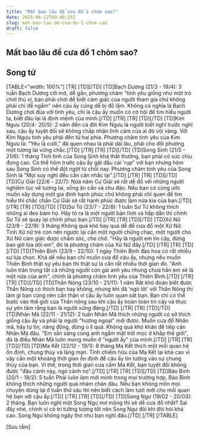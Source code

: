 ```yaml
---
title: "Mất bao lâu để cưa đổ 1 chòm sao?"
date: 2025-06-12T09:46:25Z
slug: mat-bao-lau-de-cua-do-1-chom-sao
draft: false
---
```


## Mất bao lâu để cưa đổ 1 chòm sao?

## Song tử

[TABLE="width: 100%"]
[TR]
[TD][/TD]
[TD]Bạch Dương (21/3 - 19/4): 3 tuần
Bạch Dương cởi mở, dễ gần, phương châm "tình yêu giống như một trò chơi thú vị, bạn phải chơi để biết cảm giác của người tham gia chứ không phải chỉ để ngắm" nên cậu ấy cũng dễ bị đổ lắm. Không có nghĩa là Bạch Dương chơi đùa với tình yêu, chỉ là cậu ấy muốn có cơ hội để tìm hiểu người ta, biết đâu lại là định mệnh của mình.[/TD]
[/TR]
[TR]
[TD][/TD]
[TD]Kim Ngưu (20/4- 20/5): 2 năm đến cả đời
Kim Ngưu là người biết nghĩ trước nghĩ sau, cậu ấy tuyệt đối sẽ không chấp nhận tình cảm của ai đó vội vàng. Với Kim Ngưu tình yêu phải đến từ hai phía. Phương châm tình yêu của Kim Ngưu là: "Yêu là cưới,” đã quen nhau là phải dài lâu, phải cho đối phương một tương lai vững chắc.[/TD]
[/TR]
[TR]
[TD][/TD]
[TD]Song Sinh (21/5 - 21/6): 1 tháng
Tính tình của Song Sinh khá thất thường, bạn phải có sức chịu đựng cao. Có thể hôm trước cậu ấy gật đầu cái 'rụp" với bạn nhưng hôm sau Song Sinh có thể đột ngột từ chối nay. Phương châm tình yêu của Song Sinh là "Mọi suy nghĩ đều cần cân nhắc lại".[/TD]
[/TR]
[TR]
[TD][/TD]
[TD]Cự Giải (22/6 - 22/7): Nửa năm
Cự Giải sẽ rất dễ đổ với những người nghiêm túc về tương lai, sống ân cần và chu đáo. Nếu bạn có cùng ước muốn xây dựng một gia đình hạnh phúc chứ không phải chỉ quen để tìm hiểu thì chắc chắn Cự Giải sẽ rất hạnh phúc được làm nửa kia của bạn.[/TD]
[/TR]
[TR]
[TD][/TD]
[TD]Sư Tử (23/7 - 22/8): 1 tuần
Sư Tử không thích những ai đeo bám họ. Hãy tỏ ra là một người bản lĩnh và hấp dẫn thì chính Sư Tử sẽ quay lại chinh phục bạn.[/TD]
[/TR]
[TR]
[TD][/TD]
[TD]Xử Nữ (23/8 - 22/9): 3 tháng
Không quá khó hay quá dễ để cưa đổ một Xử Nữ. Tính Xử nữ trẻ con nên ngược lại cần một người chững chạc, một người cho Xử Nữ cảm giác được chăm sóc, che chở. "Hãy là người em tin cậy, đừng bao giờ lừa dối em", đó là phương châm của Xử Nữ đấy.[/TD]
[/TR]
[TR]
[TD][/TD]
[TD]Thiên Bình (23/9 - 22/10): 1 ngày
Thiên Bình đào hoa có rất nhiều sự lựa chọn. Khá dễ nếu bạn chỉ muốn cưa đổ cậu ấy, nhưng nếu muốn Thiên Bình thật sự yêu bạn thì thật sự là cần rất nhiều thời gian đó. "Anh luôn trân trọng tất cả những người con gái anh yêu nhưng chưa hẳn em sẽ là một nửa của anh", chính là phương châm tình yêu của Thiên Bình.[/TD]
[/TR]
[TR]
[TD][/TD]
[TD]Thần Nông (23/10 - 21/11): 1 năm
Rất khó đoán biết được Thần Nông có thích bạn hay không, nhưng khi đã 'ngỏ lời' với Thần Nông thì làm gì bạn cũng nên cẩn thận vì cậu ấy luôn quan sát bạn. Bạn chỉ có thể bước vào thế giới của Thần nông sau khi cậu ấy hoàn toàn tin cậy và thực sự yên tâm rằng bạn là người xứng đáng.[/TD]
[/TR]
[TR]
[TD][/TD]
[TD]Nhân Mã (22/11 - 21/12): 2 tuần
Nhân Mã thích những người có sở thích giống cậu ấy và phải là người "hướng ngoại" mới được. Muốn cưa đổ Nhân mã, hãy tự tin, năng động, đừng ù lì quá. Không quá khó khăn để tiếp cận Nhân Mã đâu. "Em sẵn sàng cùng anh ngắm mặt trời mọc ở khắp thế giới", đó là điều Nhân Mã luôn mong muốn ở "người ấy" của mình.[/TD]
[/TR]
[TR]
[TD][/TD]
[TD]Ma Kết (22/12 - 19/1): 8 tháng
Ma Kết thích một mối quan hệ ổn định, chung thủy và lãng mạn. Tính chiếm hữu của Ma Kết lại khá cao vì vậy cần một khoảng thời gian ổn định để cậu ấy tin tưởng vào sự chung thủy của bạn. Vì thế, trong thời gian cưa cẩm Ma Kết, bạn tuyệt đối không được "đậu cành này, ngó cành nọ".[/TD]
[/TR]
[TR]
[TD][/TD]
[TD]Bảo Bình (20/1 - 18/2): 5 tuần
Phải luôn làm mới mình trong mọi trường hợp. Bảo Bình không thích những người quá nhàm chán đâu. Nếu bạn không mốn mọi chuyện dừng lại ở tuần thứ sáu thì nên biết cách làm tươi mới cho mối quan hệ bạn với cậu ấy.[/TD]
[/TR]
[TR]
[TD][/TD]
[TD]Song Ngư (19/02 - 20/03): 2 tháng.
Bạn luôn nghĩ một Song Ngư mơ mộng thì sẽ dễ cưa đổ nhất? Sai đấy nhé, chính vì có trí tưởng tượng tốt nên Song Ngư đôi khi đòi hỏi khá cao. Song Ngư không ngây thơ như bạn nghĩ đâu.[/TD]
[/TR]
[/TABLE]


[Sưu tầm]